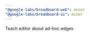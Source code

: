 ```yaml
---
"@google-labs/breadboard-web": minor
"@google-labs/breadboard-ui": minor
---
```


Teach editor about ad-hoc edges
